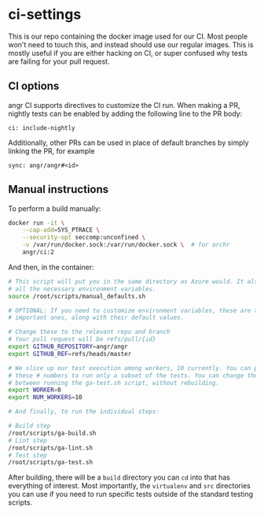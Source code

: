 # ci-settings

This is our repo containing the docker image used for our CI. Most people
won't need to touch this, and instead should use our regular images. This is
mostly useful if you are either hacking on CI, or super confused why tests are
failing for your pull request.

## CI options
angr CI supports directives to customize the CI run.
When making a PR, nightly tests can be enabled by adding the following line to the PR body:
```
ci: include-nightly
```
Additionally, other PRs can be used in place of default branches by simply linking the PR, for example
```
sync: angr/angr#<id>
```

## Manual instructions

To perform a build manually:

```sh
docker run -it \
    --cap-add=SYS_PTRACE \
    --security-opt seccomp:unconfined \
    -v /var/run/docker.sock:/var/run/docker.sock \  # for archr
    angr/ci:2
```

And then, in the container:

```sh
# This script will put you in the same directory as Azure would. It also sets
# all the necessary environment variables.
source /root/scripts/manual_defaults.sh

# OPTIONAL: If you need to customize environment variables, these are the
# important ones, along with their default values.

# Change these to the relevant repo and branch
# Your pull request will be refs/pull/{id}
export GITHUB_REPOSITORY=angr/angr
export GITHUB_REF=refs/heads/master

# We slice up our test execution among workers, 10 currently. You can play with
# these # numbers to run only a subset of the tests. You can change these
# between running the ga-test.sh script, without rebuilding.
export WORKER=0
export NUM_WORKERS=10

# And finally, to run the individual steps:

# Build step
/root/scripts/ga-build.sh
# Lint step
/root/scripts/ga-lint.sh
# Test step
/root/scripts/ga-test.sh
```

After building, there will be a `build` directory you can `cd` into that has
everything of interest. Most importantly, the `virtualenv` and `src` directories
you can use if you need to run specific tests outside of the standard testing
scripts.
